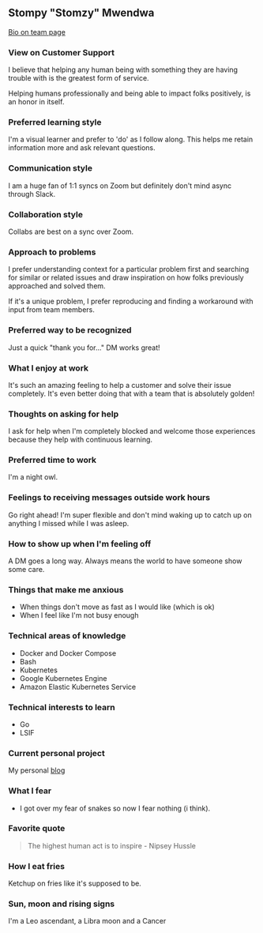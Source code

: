 ## Stompy "Stomzy" Mwendwa

[Bio on team page](../../team/index.md#stompy-mwendwa)

### View on Customer Support

I believe that helping any human being with something they are having trouble with is the greatest form of service.

Helping humans professionally and being able to impact folks positively, is an honor in itself.

### Preferred learning style

I'm a visual learner and prefer to 'do' as I follow along. This helps me retain information more and ask relevant questions.

### Communication style

I am a huge fan of 1:1 syncs on Zoom but definitely don't mind async through Slack.

### Collaboration style

Collabs are best on a sync over Zoom.

### Approach to problems

I prefer understanding context for a particular problem first and searching for similar or related issues and draw inspiration on how folks previously approached and solved them.

If it's a unique problem, I prefer reproducing and finding a workaround with input from team members.

### Preferred way to be recognized

Just a quick "thank you for..." DM works great!

### What I enjoy at work

It's such an amazing feeling to help a customer and solve their issue completely. It's even better doing that with a team that is absolutely golden!

### Thoughts on asking for help

I ask for help when I'm completely blocked and welcome those experiences because they help with continuous learning.

### Preferred time to work

I'm a night owl.

### Feelings to receiving messages outside work hours

Go right ahead! I'm super flexible and don't mind waking up to catch up on anything I missed while I was asleep.

### How to show up when I'm feeling off

A DM goes a long way. Always means the world to have someone show some care.

### Things that make me anxious

- When things don't move as fast as I would like (which is ok)
- When I feel like I'm not busy enough

### Technical areas of knowledge

- Docker and Docker Compose
- Bash
- Kubernetes
- Google Kubernetes Engine
- Amazon Elastic Kubernetes Service

### Technical interests to learn

- Go
- LSIF

### Current personal project

My personal [blog](https://stompymwendwa.com)

### What I fear

- I got over my fear of snakes so now I fear nothing (i think).

### Favorite quote

> The highest human act is to inspire - Nipsey Hussle

### How I eat fries

Ketchup on fries like it's supposed to be.

### Sun, moon and rising signs

I'm a Leo ascendant, a Libra moon and a Cancer
